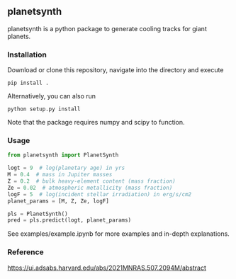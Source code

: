 ## planetsynth

planetsynth is a python package to generate cooling tracks for giant planets.

### Installation
Download or clone this repository, navigate into the directory and execute
```
pip install .
``` 
Alternatively, you can also run
```
python setup.py install
```
Note that the package requires numpy and scipy to function.

### Usage
```python
from planetsynth import PlanetSynth

logt = 9  # log(planetary age) in yrs
M = 0.4  # mass in Jupiter masses
Z = 0.2  # bulk heavy-element content (mass fraction)
Ze = 0.02  # atmospheric metallicity (mass fraction)
logF = 5  # log(incident stellar irradiation) in erg/s/cm2
planet_params = [M, Z, Ze, logF]

pls = PlanetSynth()
pred = pls.predict(logt, planet_params)
```
See examples/example.ipynb for more examples and in-depth explanations.

### Reference
https://ui.adsabs.harvard.edu/abs/2021MNRAS.507.2094M/abstract
